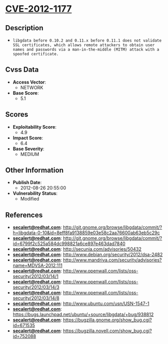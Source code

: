 
# [CVE-2012-1177](http://git.gnome.org/browse/libgdata/commit/?h=libgdata-0-10&id=8eff8fa9138859e03e58c2aa76600ab63eb5c29c)

## Description

- `libgdata before 0.10.2 and 0.11.x before 0.11.1 does not validate SSL certificates, which allows remote attackers to obtain user names and passwords via a man-in-the-middle (MITM) attack with a spoofed certificate.`

## Cvss Data

- **Access Vector**:
  - NETWORK
- **Base Score**:
  - 5.1

## Scores

- **Exploitability Score**:
  - 4.9
- **Impact Score**:
  - 6.4
- **Base Severity**:
  - MEDIUM

## Other Information

- **Publish Date**:
  - 2012-08-26 20:55:00
- **Vulnerability Status**:
  - Modified

## References

- **secalert@redhat.com**: http://git.gnome.org/browse/libgdata/commit/?h=libgdata-0-10&id=8eff8fa9138859e03e58c2aa76600ab63eb5c29c
- **secalert@redhat.com**: http://git.gnome.org/browse/libgdata/commit/?id=6799f2c525a584dc998821a6ce897e463dad7840
- **secalert@redhat.com**: http://secunia.com/advisories/50432
- **secalert@redhat.com**: http://www.debian.org/security/2012/dsa-2482
- **secalert@redhat.com**: http://www.mandriva.com/security/advisories?name=MDVSA-2012:111
- **secalert@redhat.com**: http://www.openwall.com/lists/oss-security/2012/03/14/1
- **secalert@redhat.com**: http://www.openwall.com/lists/oss-security/2012/03/14/3
- **secalert@redhat.com**: http://www.openwall.com/lists/oss-security/2012/03/14/8
- **secalert@redhat.com**: http://www.ubuntu.com/usn/USN-1547-1
- **secalert@redhat.com**: https://bugs.launchpad.net/ubuntu/+source/libgdata/+bug/938812
- **secalert@redhat.com**: https://bugzilla.gnome.org/show_bug.cgi?id=671535
- **secalert@redhat.com**: https://bugzilla.novell.com/show_bug.cgi?id=752088

